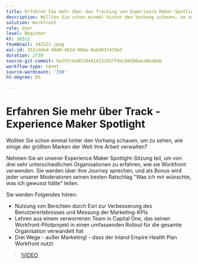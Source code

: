 ```yaml
---
title: Erfahren Sie mehr über das Tracking von Experience Maker-Spotlight
description: Wollten Sie schon einmal hinter den Vorhang schauen, um zu sehen, wie einige der größten Marken der Welt ihre Arbeit verwalten?
solution: Workfront
role: User
level: Beginner
kt: 10312
thumbnail: 342521.jpeg
exl-id: 352cbded-40d0-462d-960a-0abd93747de3
duration: 2739
source-git-commit: 9a297cda953d4414131657f9ac84580aea0eabeb
workflow-type: tm+mt
source-wordcount: '150'
ht-degree: 0%

---
```


# Erfahren Sie mehr über Track - Experience Maker Spotlight

Wollten Sie schon einmal hinter den Vorhang schauen, um zu sehen, wie einige der größten Marken der Welt ihre Arbeit verwalten?

Nehmen Sie an unserer Experience Maker Spotlight-Sitzung teil, um von drei sehr unterschiedlichen Organisationen zu erfahren, wie sie Workfront verwenden. Sie werden über ihre Journey sprechen, und als Bonus wird jeder unserer Moderatoren seinen besten Ratschlag &quot;Was ich mir wünschte, was ich gewusst hätte&quot; teilen.

Sie werden Folgendes hören:

* Nutzung von Berichten durch Esri zur Verbesserung des Benutzererlebnisses und Messung der Marketing-KPIs
* Lehren aus einem verworrenen Team in Capital One, das seinen Workfront-Pilotprojekt in einen umfassenden Rollout für die gesamte Organisation verwandelt hat
* Drei Wege - außer Marketing! - dass der Inland Empire Health Plan Workfront nutzt

>[!VIDEO](https://video.tv.adobe.com/v/342521/?quality=12&learn=on)
